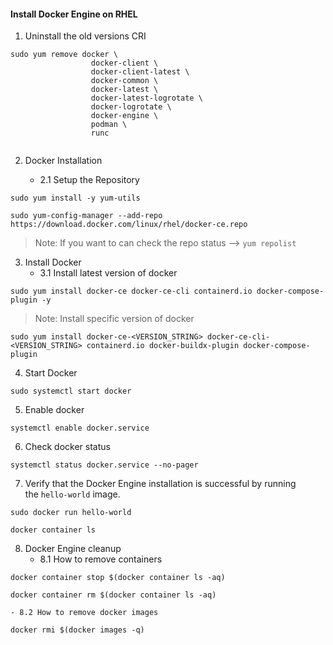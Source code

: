 
#### Install Docker Engine on RHEL

1. Uninstall the old versions CRI 
```
sudo yum remove docker \
                  docker-client \
                  docker-client-latest \
                  docker-common \
                  docker-latest \
                  docker-latest-logrotate \
                  docker-logrotate \
                  docker-engine \
                  podman \
                  runc
                  
```

2. Docker Installation

	- 2.1 Setup the Repository 
```
sudo yum install -y yum-utils
```
```
sudo yum-config-manager --add-repo https://download.docker.com/linux/rhel/docker-ce.repo
```
> Note: If you want to can check the repo status -->  `yum repolist`  


3. Install Docker
	- 3.1 Install latest version of docker
```
sudo yum install docker-ce docker-ce-cli containerd.io docker-compose-plugin -y
```
> Note:   Install specific version of docker
```
sudo yum install docker-ce-<VERSION_STRING> docker-ce-cli-<VERSION_STRING> containerd.io docker-buildx-plugin docker-compose-plugin
```

4. Start Docker
```
sudo systemctl start docker
```
5. Enable docker
```
systemctl enable docker.service
```
6. Check docker status
```
systemctl status docker.service --no-pager
```
7. Verify that the Docker Engine installation is successful by running the `hello-world` image.
```
sudo docker run hello-world
```
```
docker container ls 
```
8. Docker Engine cleanup 
	- 8.1 How to remove  containers 
```
docker container stop $(docker container ls -aq)

docker container rm $(docker container ls -aq) 
```
	- 8.2 How to remove docker images 
```
docker rmi $(docker images -q) 
```